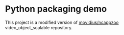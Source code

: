 # Python packaging demo

This project is a modified version of [movidius/ncappzoo](https://github.com/movidius/ncappzoo/tree/ncsdk2/apps/video_objects_scalable) video_object_scalable repository.